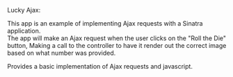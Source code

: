 Lucky Ajax:

This app is an example of implementing Ajax requests with a Sinatra application.  
The app will make an Ajax request when the user clicks on the  "Roll the Die" button, 
Making a call to the controller to have it render out the correct image based on what number was provided.

Provides a basic implementation of Ajax requests and javascript.
